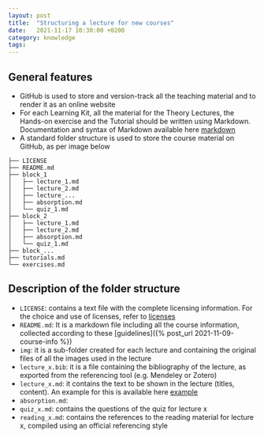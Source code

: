 ```yaml
---
layout: post
title:  "Structuring a lecture for new courses"
date:   2021-11-17 10:30:00 +0200
category: knowledge
tags:
---
```


## General features

* GitHub is used to store and version-track all the teaching material and to render it as an online website
* For each Learning Kit, all the material for the Theory Lectures, the Hands-on exercise and the Tutorial should be written using Markdown. Documentation and syntax of Markdown available here [markdown]
* A standard folder structure is used to store the course material on GitHub, as per image below

```
├── LICENSE
├── README.md
├── block_1
│   ├── lecture_1.md
│   ├── lecture_2.md
│   ├── lecture_...
│   ├── absorption.md
│   └── quiz_1.md
├── block_2
│   ├── lecture_1.md
│   ├── lecture_2.md
│   ├── absorption.md
│   └── quiz_1.md
├── block_...
├── tutorials.md
└── exercises.md
```

## Description of the folder structure

* `LICENSE`: contains a text file with the complete licensing information. For the choice and use of licenses, refer to [licenses]
* `README.md`: It is a markdown file including all the course information, collected according to these [guidelines]({% post_url 2021-11-09-course-info %})
* `img`: it is a sub-folder created for each lecture and containing the original files of all the images used in the lecture
* `lecture_x.bib`: it is a file containing the bibliography of the lecture, as exported from the referencing tool (e.g. Mendeley or Zotero)
* `lecture_x.md`: it contains the text to be shown in the lecture (titles, content). An example for this is available here [example]
* `absorption.md`:
* `quiz_x.md`: contains the questions of the quiz for lecture x
* `reading_x.md`: contains the references to the reading material for lecture x, compiled using an official referencing style

[markdown]: https://commonmark.org/
[licenses]: https://creativecommons.org/share-your-work/
[example]: https://github.com/ClimateCompatibleGrowth/course_test/blob/main/block_1/lecture_1.md